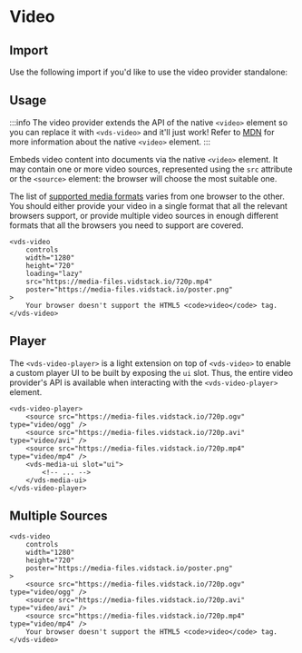 # Video

<ComponentTabbedLinks slug={__slug} />

## Import

Use the following import if you'd like to use the video provider standalone:

<ComponentImport tagName="vds-video" />

## Usage

:::info
The video provider extends the API of the native `<video>` element so you can replace
it with `<vds-video>` and it'll just work! Refer to [MDN](https://developer.mozilla.org/en-US/docs/Web/HTML/Element/video)
for more information about the native `<video>` element.
:::

Embeds video content into documents via the native `<video>` element. It may contain
one or more video sources, represented using the `src` attribute or the `<source>` element: the
browser will choose the most suitable one.

The list of [supported media formats](https://developer.mozilla.org/en-US/docs/Web/Media/Formats)
varies from one browser to the other. You should either provide your video in a single format
that all the relevant browsers support, or provide multiple video sources in enough different
formats that all the browsers you need to support are covered.

```html:copy
<vds-video
	controls
	width="1280"
	height="720"
	loading="lazy"
	src="https://media-files.vidstack.io/720p.mp4"
	poster="https://media-files.vidstack.io/poster.png"
>
	Your browser doesn't support the HTML5 <code>video</code> tag.
</vds-video>
```

## Player

The `<vds-video-player>` is a light extension on top of `<vds-video>` to enable a custom player UI
to be built by exposing the `ui` slot. Thus, the entire video provider's API is available when
interacting with the `<vds-video-player>` element.

```html:copy
<vds-video-player>
	<source src="https://media-files.vidstack.io/720p.ogv" type="video/ogg" />
	<source src="https://media-files.vidstack.io/720p.avi" type="video/avi" />
	<source src="https://media-files.vidstack.io/720p.mp4" type="video/mp4" />
	<vds-media-ui slot="ui">
		<!-- ... -->
	</vds-media-ui>
</vds-video-player>
```

## Multiple Sources

```html:copy
<vds-video
	controls
	width="1280"
	height="720"
	poster="https://media-files.vidstack.io/poster.png"
>
	<source src="https://media-files.vidstack.io/720p.ogv" type="video/ogg" />
	<source src="https://media-files.vidstack.io/720p.avi" type="video/avi" />
	<source src="https://media-files.vidstack.io/720p.mp4" type="video/mp4" />
	Your browser doesn't support the HTML5 <code>video</code> tag.
</vds-video>
```
